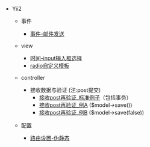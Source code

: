 
- Yii2
	- 事件
		- [事件-邮件发送](事件-邮件发送.md)
	- view
		- [时间-input输入框选择](时间-input输入框选择.md)
		- [radio自定义模板](radio自定义模板.md)

    - controller
	    - 接收数据与验证 (注:post提交)
		    - [接收post再验证_标准例子](post.md#接收post再验证_标准例子)（包括事务）
		    - [接收post再验证_例A](post.md#接收post再验证_例a) ($model->save())
		    - [接收post再验证_例B](post.md#接收post再验证_例b)  ($model->save(false))
	- 配置
		- [路由设置-伪静态](content.md#路由设置-伪静态) 






